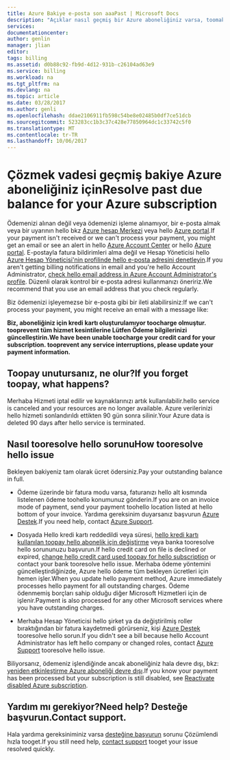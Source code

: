 ```yaml
---
title: Azure Bakiye e-posta son aaaPast | Microsoft Docs
description: "Açıklar nasıl geçmiş bir Azure aboneliğiniz varsa, toomake ödeme son Bakiye"
services: 
documentationcenter: 
author: genlin
manager: jlian
editor: 
tags: billing
ms.assetid: d0b88c92-fb9d-4d12-931b-c26104ad63e9
ms.service: billing
ms.workload: na
ms.tgt_pltfrm: na
ms.devlang: na
ms.topic: article
ms.date: 03/28/2017
ms.author: genli
ms.openlocfilehash: ddae2106911fb598c54be8e02485b0df7ce51dcb
ms.sourcegitcommit: 523283cc1b3c37c428e77850964dc1c33742c5f0
ms.translationtype: MT
ms.contentlocale: tr-TR
ms.lasthandoff: 10/06/2017
---
```

# <a name="resolve-past-due-balance-for-your-azure-subscription"></a><span data-ttu-id="a3476-103">Çözmek vadesi geçmiş bakiye Azure aboneliğiniz için</span><span class="sxs-lookup"><span data-stu-id="a3476-103">Resolve past due balance for your Azure subscription</span></span> 
<span data-ttu-id="a3476-104">Ödemenizi alınan değil veya ödemenizi işleme alınamıyor, bir e-posta almak veya bir uyarının hello bkz [Azure hesap Merkezi](https://account.windowsazure.com) veya hello [Azure portal](https://portal.azure.com).</span><span class="sxs-lookup"><span data-stu-id="a3476-104">If your payment isn't received or we can't process your payment, you might get an email or see an alert in hello [Azure Account Center](https://account.windowsazure.com) or hello [Azure portal](https://portal.azure.com).</span></span> <span data-ttu-id="a3476-105">E-postayla fatura bildirimleri alma değil ve Hesap Yöneticisi hello [Azure Hesap Yöneticisi'nin profilinde hello e-posta adresini denetleyin](billing-how-to-change-azure-account-profile.md).</span><span class="sxs-lookup"><span data-stu-id="a3476-105">If you aren't getting billing notifications in email and you're hello Account Administrator, [check hello email address in Azure Account Administrator's profile](billing-how-to-change-azure-account-profile.md).</span></span> <span data-ttu-id="a3476-106">Düzenli olarak kontrol bir e-posta adresi kullanmanızı öneririz.</span><span class="sxs-lookup"><span data-stu-id="a3476-106">We recommend that you use an email address that you check regularly.</span></span>

<span data-ttu-id="a3476-107">Biz ödemenizi işleyemezse bir e-posta gibi bir ileti alabilirsiniz:</span><span class="sxs-lookup"><span data-stu-id="a3476-107">If we can't process your payment, you might receive an email with a message like:</span></span>

<span data-ttu-id="a3476-108">**Biz, aboneliğiniz için kredi kartı oluşturulamıyor toocharge olmuştur. tooprevent tüm hizmet kesintilerine Lütfen Ödeme bilgilerinizi güncelleştirin.**</span><span class="sxs-lookup"><span data-stu-id="a3476-108">**We have been unable toocharge your credit card for your subscription. tooprevent any service interruptions, please update your payment information.**</span></span>

## <a name="if-you-forget-toopay-what-happens"></a><span data-ttu-id="a3476-109">Toopay unutursanız, ne olur?</span><span class="sxs-lookup"><span data-stu-id="a3476-109">If you forget toopay, what happens?</span></span>
<span data-ttu-id="a3476-110">Merhaba Hizmeti iptal edilir ve kaynaklarınızı artık kullanılabilir.</span><span class="sxs-lookup"><span data-stu-id="a3476-110">hello service is canceled and your resources are no longer available.</span></span> <span data-ttu-id="a3476-111">Azure verilerinizi hello hizmeti sonlandırıldı ettikten 90 gün sonra silinir.</span><span class="sxs-lookup"><span data-stu-id="a3476-111">Your Azure data is deleted 90 days after hello service is terminated.</span></span>

## <a name="how-tooresolve-hello-issue"></a><span data-ttu-id="a3476-112">Nasıl tooresolve hello sorunu</span><span class="sxs-lookup"><span data-stu-id="a3476-112">How tooresolve hello issue</span></span>
<span data-ttu-id="a3476-113">Bekleyen bakiyeniz tam olarak ücret ödersiniz.</span><span class="sxs-lookup"><span data-stu-id="a3476-113">Pay your outstanding balance in full.</span></span>

* <span data-ttu-id="a3476-114">Ödeme üzerinde bir fatura modu varsa, faturanızı hello alt kısmında listelenen ödeme toohello konumunuz gönderin.</span><span class="sxs-lookup"><span data-stu-id="a3476-114">If you are on an invoice mode of payment, send your payment toohello location listed at hello bottom of your invoice.</span></span> <span data-ttu-id="a3476-115">Yardıma gereksinim duyarsanız başvurun [Azure Destek](https://portal.azure.com/#blade/Microsoft_Azure_Support/HelpAndSupportBlade).</span><span class="sxs-lookup"><span data-stu-id="a3476-115">If you need help, contact [Azure Support](https://portal.azure.com/#blade/Microsoft_Azure_Support/HelpAndSupportBlade).</span></span>

* <span data-ttu-id="a3476-116">Dosyada Hello kredi kartı reddedildi veya süresi, [hello kredi kartı kullanılan toopay hello abonelik için değiştirme](billing-how-to-change-credit-card.md) veya banka tooresolve hello sorununuzu başvurun.</span><span class="sxs-lookup"><span data-stu-id="a3476-116">If hello credit card on file is declined or expired, [change hello credit card used toopay for hello subscription](billing-how-to-change-credit-card.md) or contact your bank tooresolve hello issue.</span></span> <span data-ttu-id="a3476-117">Merhaba ödeme yöntemini güncelleştirdiğinizde, Azure hello ödeme tüm bekleyen ücretleri için hemen işler.</span><span class="sxs-lookup"><span data-stu-id="a3476-117">When you update hello payment method, Azure immediately processes hello payment for all outstanding charges.</span></span> <span data-ttu-id="a3476-118">Ödeme ödenmemiş borçları sahip olduğu diğer Microsoft Hizmetleri için de işlenir.</span><span class="sxs-lookup"><span data-stu-id="a3476-118">Payment is also processed for any other Microsoft services where you have outstanding charges.</span></span>

* <span data-ttu-id="a3476-119">Merhaba Hesap Yöneticisi hello şirket ya da değiştirilmiş roller bıraktığından bir fatura kaydetmedi görürseniz, kişi [Azure Destek](https://portal.azure.com/#blade/Microsoft_Azure_Support/HelpAndSupportBlade) tooresolve hello sorun.</span><span class="sxs-lookup"><span data-stu-id="a3476-119">If you didn't see a bill because hello Account Administrator has left hello company or changed roles, contact [Azure Support](https://portal.azure.com/#blade/Microsoft_Azure_Support/HelpAndSupportBlade) tooresolve hello issue.</span></span>

<span data-ttu-id="a3476-120">Biliyorsanız, ödemeniz işlendiğinde ancak aboneliğiniz hala devre dışı, bkz: [yeniden etkinleştirme Azure aboneliği devre dışı](billing-subscription-become-disable.md).</span><span class="sxs-lookup"><span data-stu-id="a3476-120">If you know your payment has been processed but your subscription is still disabled, see [Reactivate disabled Azure subscription](billing-subscription-become-disable.md).</span></span>

## <a name="need-help-contact-support"></a><span data-ttu-id="a3476-121">Yardım mı gerekiyor?</span><span class="sxs-lookup"><span data-stu-id="a3476-121">Need help?</span></span> <span data-ttu-id="a3476-122">Desteğe başvurun.</span><span class="sxs-lookup"><span data-stu-id="a3476-122">Contact support.</span></span>
<span data-ttu-id="a3476-123">Hala yardıma gereksiniminiz varsa [desteğine başvurun](https://portal.azure.com/?#blade/Microsoft_Azure_Support/HelpAndSupportBlade) sorunu Çözümlendi hızla tooget.</span><span class="sxs-lookup"><span data-stu-id="a3476-123">If you still need help, [contact support](https://portal.azure.com/?#blade/Microsoft_Azure_Support/HelpAndSupportBlade) tooget your issue resolved quickly.</span></span>
